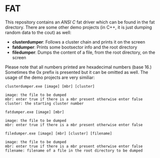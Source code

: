 # FAT

This repository contains an *ANSI C* fat driver which can be found in the fat directory. There are some other demo projects (in C++, it is just dumping random data to the cout) as well:

 - **clusterdumper**: Follows a cluster chain and prints it on the screen
 - **fatdumper**: Prints some bootsector info and the root directory
 - **filedumper**: Dumps the content of a file, from the root directory, on the screen

Please note that all numbers printed are hexadecimal numbers (base 16.) Sometimes the 0x prefix is presented but it can be omitted as well. The usage of the demo projects are very similiar:

```
clusterdumper.exe [image] [mbr] [cluster]

image: the file to be dumped
mbr: enter true if there is a mbr present otherwise enter false
cluster: the starting cluster number
```

```
fatdumper.exe [image] [mbr]

image: the file to be dumped
mbr: enter true if there is a mbr present otherwise enter false
```

```
filedumper.exe [image] [mbr] [cluster] [filename]

image: the file to be dumped
mbr: enter true if there is a mbr present otherwise enter false
filename: filename of a file in the root directory to be dumped
```
